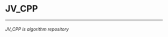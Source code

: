 # JV_CPP
--------------------------------------------------------------------------------
###### JV_CPP is algorithm repository
